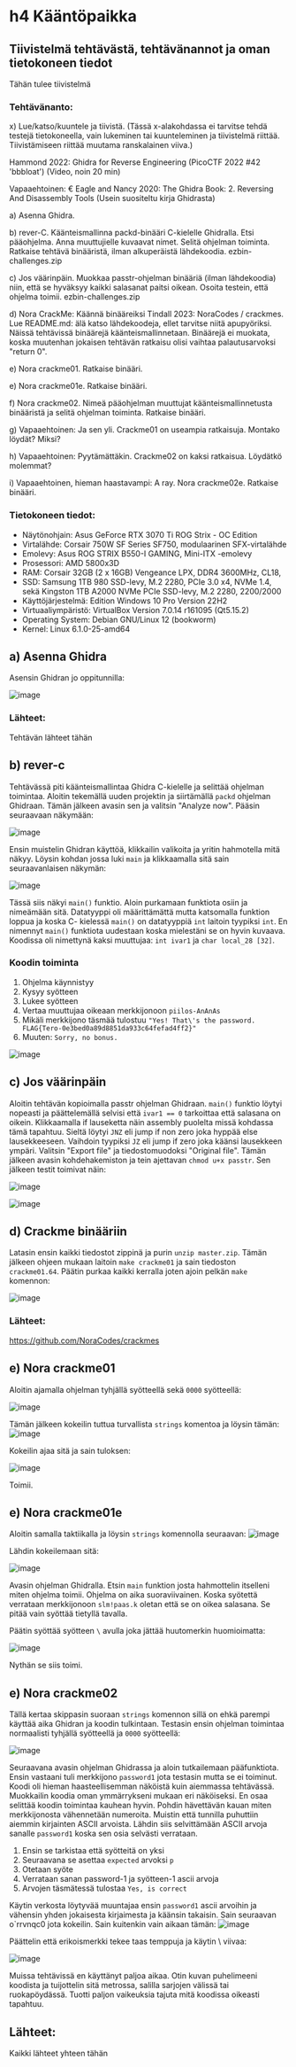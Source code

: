 # h4 Kääntöpaikka

## Tiivistelmä tehtävästä, tehtävänannot ja oman tietokoneen tiedot
Tähän tulee tiivistelmä 

### Tehtävänanto:
  
  x) Lue/katso/kuuntele ja tiivistä. (Tässä x-alakohdassa ei tarvitse tehdä testejä tietokoneella, vain lukeminen tai kuunteleminen ja tiivistelmä riittää. Tiivistämiseen riittää muutama ranskalainen viiva.)
  
   Hammond 2022: Ghidra for Reverse Engineering (PicoCTF 2022 #42 'bbbloat') (Video, noin 20 min)
        
   Vapaaehtoinen: € Eagle and Nancy 2020: The Ghidra Book: 2. Reversing And Disassembly Tools (Usein suositeltu kirja Ghidrasta)
        
  a) Asenna Ghidra.
    
  b) rever-C. Käänteismallinna packd-binääri C-kielelle Ghidralla. Etsi pääohjelma. Anna muuttujielle kuvaavat nimet. Selitä ohjelman toiminta. Ratkaise tehtävä binääristä, ilman alkuperäistä lähdekoodia. ezbin-challenges.zip
    
  c) Jos väärinpäin. Muokkaa passtr-ohjelman binääriä (ilman lähdekoodia) niin, että se hyväksyy kaikki salasanat paitsi oikean. Osoita testein, että ohjelma toimii. ezbin-challenges.zip
    
  d) Nora CrackMe: Käännä binääreiksi Tindall 2023: NoraCodes / crackmes. Lue README.md: älä katso lähdekoodeja, ellet tarvitse niitä apupyöriksi. Näissä tehtävissä binäärejä käänteismallinnetaan. Binäärejä ei muokata, koska muutenhan jokaisen tehtävän ratkaisu olisi vaihtaa palautusarvoksi "return 0".
    
  e) Nora crackme01. Ratkaise binääri.
    
  e) Nora crackme01e. Ratkaise binääri.
    
  f) Nora crackme02. Nimeä pääohjelman muuttujat käänteismallinnetusta binääristä ja selitä ohjelman toiminta. Ratkaise binääri.
    
  g) Vapaaehtoinen: Ja sen yli. Crackme01 on useampia ratkaisuja. Montako löydät? Miksi?
    
  h) Vapaaehtoinen: Pyytämättäkin. Crackme02 on kaksi ratkaisua. Löydätkö molemmat?
    
  i) Vapaaehtoinen, hieman haastavampi: A ray. Nora crackme02e. Ratkaise binääri.
  
### Tietokoneen tiedot: 
- Näytönohjain: Asus GeForce RTX 3070 Ti ROG Strix - OC Edition
- Virtalähde: Corsair 750W SF Series SF750, modulaarinen SFX-virtalähde
- Emolevy: Asus ROG STRIX B550-I GAMING, Mini-ITX -emolevy
- Prosessori: AMD 5800x3D
- RAM: Corsair 32GB (2 x 16GB) Vengeance LPX, DDR4 3600MHz, CL18,
- SSD: Samsung 1TB 980 SSD-levy, M.2 2280, PCIe 3.0 x4, NVMe 1.4, sekä Kingston 1TB A2000 NVMe PCIe SSD-levy, M.2 2280, 2200/2000
- Käyttöjärjestelmä: Edition	Windows 10 Pro Version	22H2
- Virtuaaliympäristö: VirtualBox Version 7.0.14 r161095 (Qt5.15.2)
- Operating System: Debian GNU/Linux 12 (bookworm)  
- Kernel: Linux 6.1.0-25-amd64

## a) Asenna Ghidra
Asensin Ghidran jo oppitunnilla:

![image](https://github.com/user-attachments/assets/a9b8b57b-c34a-4efd-a930-f8ca9b5b1701)


### Lähteet:
Tehtävän lähteet tähän

## b) rever-c
Tehtävässä piti käänteismallintaa Ghidra C-kielelle ja selittää ohjelman toimintaa.
Aloitin tekemällä uuden projektin ja siirtämällä `packd` ohjelman Ghidraan. Tämän jälkeen avasin sen ja valitsin "Analyze now". Pääsin seuraavaan näkymään:

![image](https://github.com/user-attachments/assets/0e39c963-680d-49d4-af1c-48441f9ca85f)

Ensin muistelin Ghidran käyttöä, klikkailin valikoita ja yritin hahmotella mitä näkyy. Löysin kohdan jossa luki `main` ja klikkaamalla sitä sain seuraavanlaisen näkymän:

![image](https://github.com/user-attachments/assets/3507b13e-078d-44a9-ae7b-75f690bb74a3)

Tässä siis näkyi `main()` funktio. Aloin purkamaan funktiota osiin ja nimeämään sitä. 
Datatyyppi oli määrittämättä mutta katsomalla funktion loppua ja koska C- kielessä `main()` on datatyyppiä `int` laitoin tyypiksi `int`. En nimennyt `main()` funktiota uudestaan koska mielestäni se on hyvin kuvaava. 
Koodissa oli nimettynä kaksi muuttujaa: `int ivar1` ja `char local_28 [32]`. 

### Koodin toiminta
1. Ohjelma käynnistyy
2. Kysyy syötteen
3. Lukee syötteen
4. Vertaa muuttujaa oikeaan merkkijonoon `piilos-AnAnAs`
5. Mikäli merkkijono täsmää tulostuu `"Yes! That\'s the password. FLAG{Tero-0e3bed0a89d8851da933c64fefad4ff2}"`
6. Muuten: `Sorry, no bonus.`

![image](https://github.com/user-attachments/assets/cd3f8e5a-4e11-4418-af70-8153b78b7db5)


## c) Jos väärinpäin

Aloitin tehtävän kopioimalla passtr ohjelman Ghidraan. `main()` funktio löytyi nopeasti ja päättelemällä selvisi että `ivar1 == 0` tarkoittaa että salasana on oikein. Klikkaamalla if lauseketta näin assembly puolelta missä kohdassa tämä tapahtuu. Sieltä löytyi `JNZ` eli jump if non zero joka hyppää else lausekkeeseen. Vaihdoin tyypiksi `JZ` eli jump if zero joka käänsi lausekkeen ympäri. Valitsin "Export file" ja tiedostomuodoksi "Original file". Tämän jälkeen avasin kohdehakemiston ja tein ajettavan `chmod u+x passtr`. Sen jälkeen testit toimivat näin:

 ![image](https://github.com/user-attachments/assets/410947ab-eb87-46a6-9eeb-4fd07abe7428)

 ![image](https://github.com/user-attachments/assets/4f996eff-b30e-49ce-83d8-4f77452f90c3)


## d) Crackme binääriin
Latasin ensin kaikki tiedostot zippinä ja purin `unzip master.zip`. Tämän jälkeen ohjeen mukaan laitoin `make crackme01` ja sain tiedoston `crackme01.64`. Päätin purkaa kaikki kerralla joten ajoin pelkän `make` komennon:

![image](https://github.com/user-attachments/assets/b1864981-37e4-43ab-baef-09d692453df5)

### Lähteet:
https://github.com/NoraCodes/crackmes
   
## e) Nora crackme01
Aloitin ajamalla ohjelman tyhjällä syötteellä sekä `0000` syötteellä:

![image](https://github.com/user-attachments/assets/d05c97fd-d5a9-4030-a5da-a88d99e3e992)

Tämän jälkeen kokeilin tuttua turvallista `strings` komentoa ja löysin tämän:
![image](https://github.com/user-attachments/assets/9515b8dc-035f-4fcc-855e-86549f8b0c32)

Kokeilin ajaa sitä ja sain tuloksen:

![image](https://github.com/user-attachments/assets/7c70d400-d15c-44de-b7fe-e40ae9d108bb)

Toimii.

## e) Nora crackme01e
Aloitin samalla taktiikalla ja löysin `strings` komennolla seuraavan:
![image](https://github.com/user-attachments/assets/93dbb068-22c9-4f30-9462-40e20b87d69c)

Lähdin kokeilemaan sitä:

![image](https://github.com/user-attachments/assets/681f9487-f938-4a3a-95ac-c212542f5e1c)

Avasin ohjelman Ghidralla. Etsin `main` funktion josta hahmottelin itselleni miten ohjelma toimii. Ohjelma on aika suoraviivainen. Koska syötettä verrataan merkkijonoon `slm!paas.k` oletan että se on oikea salasana. Se pitää vain syöttää tietyllä tavalla. 

Päätin syöttää syötteen `\` avulla joka jättää huutomerkin huomioimatta:

![image](https://github.com/user-attachments/assets/1bd32712-f053-4f24-acff-65e437e8d8d9)

Nythän se siis toimi. 

## e) Nora crackme02
Tällä kertaa skippasin suoraan `strings` komennon sillä on ehkä parempi käyttää aika Ghidran ja koodin tulkintaan. Testasin ensin ohjelman toimintaa normaalisti tyhjällä syötteellä ja `0000` syötteellä:

![image](https://github.com/user-attachments/assets/03b3462f-e522-46e5-af5c-5667316ac667)

Seuraavana avasin ohjelman Ghidrassa ja aloin tutkailemaan pääfunktiota. Ensin vastaani tuli merkkijono `password1` jota testasin mutta se ei toiminut. Koodi oli hieman haasteellisemman näköistä kuin aiemmassa tehtävässä. Muokkailin koodia oman ymmärrykseni mukaan eri näköiseksi. En osaa selittää koodin toimintaa kauhean hyvin. Pohdin hävettävän kauan miten merkkijonosta vähennetään numeroita. Muistin että tunnilla puhuttiin aiemmin kirjainten ASCII arvoista. Lähdin siis selvittämään ASCII arvoja sanalle `password1` koska sen osia selvästi verrataan. 
1. Ensin se tarkistaa että syötteitä on yksi
2. Seuraavana se asettaa `expected` arvoksi `p`
3. Otetaan syöte
4. Verrataan sanan password-1 ja syötteen-1 ascii arvoja
5. Arvojen täsmätessä tulostaa `Yes, is correct`

Käytin verkosta löytyvää muuntajaa ensin `password1` ascii arvoihin ja vähensin yhden jokaisesta kirjaimesta ja käänsin takaisin. Sain seuraavan o`rrvnqc0 jota kokeilin. Sain kuitenkin vain aikaan tämän:
![image](https://github.com/user-attachments/assets/a885c1f3-c33e-4c77-a2f7-9164c6bd37fc)

Päättelin että erikoismerkki tekee taas temppuja ja käytin \ viivaa:

![image](https://github.com/user-attachments/assets/a7e91c21-9e0e-4b7c-b11d-2859658ce5fe)

Muissa tehtävissä en käyttänyt paljoa aikaa. Otin kuvan puhelimeeni koodista ja tuijottelin sitä metrossa, salilla sarjojen välissä tai ruokapöydässä. Tuotti paljon vaikeuksia tajuta mitä koodissa oikeasti tapahtuu. 
## Lähteet:
   Kaikki lähteet yhteen tähän
